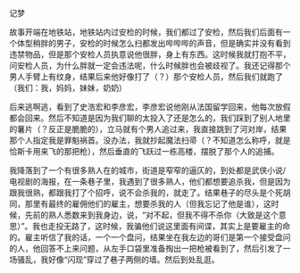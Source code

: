 记梦

故事开端在地铁站，地铁站内过安检的时候，我们都过了安检，然后我们后面有一个体型稍胖的男子，安检的时候怎么扫都发出哔哔哔的声音，但是确实并没有看到违禁物品，但是那个安检人员执意说他很胖，身上有东西。这时候我就打抱不平，问安检人员，为什么胖就一定会违法呢，什么时候胖也会被歧视了。我还记得那个男人手臂上有纹身，结果后来他好像打了（？）那个安检人员，然后我们就跑了（我们：我，妈妈，妹妹，奶奶）

后来逃啊逃，看到了史浩宏和李彦宏，李彦宏说他刚从法国留学回来，他每次放假都会回来。然后不知道是因为我们聊的太投入了还是怎么的，我们踩到了别人地里的薯片（？反正是脆脆的），立马就有个男人追过来，我直接跳到了河对岸，结果那个人指定我是罪魁祸首。没办法，我就抄起魔法扫帚（？不知道怎么称呼，就是恰斯卡用来飞的那把枪），然后垂直的飞跃过一栋高楼，摆脱了那个人的追捕。

我降落到了一个有很多熟人在的城市，街道是窄窄的逼仄的，到处都是武侠小说/电视剧的海报，在一条巷子里，我遇到了很多熟人，他们都想要追杀我，但是因为跟我很熟，都跟我打了个招呼，说不会杀我的，就走了。结果巷子的尽头是个死胡同，那里有最终的雇佣他们的雇主，想要杀我的人（但我忘记了他是谁），这时候，先前的熟人悉数来到我身边，说，“对不起，但我不得不杀你（大致是这个意思）”。我也走投无路了，这时候，我骗他们说这里面有间谍，其实上是要雇主的命的。雇主听信了我的话，一个一个盘问，结果坐在我左边的哥们是第一个接受盘问的人，他回答不上来问题，从左手口袋里准备掏出一把枪被看到了，然后引发了一场骚乱，我好像“闪现”穿过了巷子两侧的墙。然后到处乱逛。